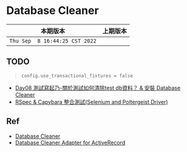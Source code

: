 # Database Cleaner

|本期版本|上期版本
|:---:|:---:|
`Thu Sep  8 16:44:25 CST 2022` | 


## TODO

> `config.use_transactional_fixtures = false`

* [Day08 測試寫起乃-關於測試如何清除test db資料？ & 安裝 Database Cleaner](https://ithelp.ithome.com.tw/articles/10261597)
* [RSpec & Capybara 整合測試(Selenium and Poltergeist Driver)](https://mgleon08.github.io/blog/2016/03/30/rspec-capybara-selenium-poltergeist-driver/)

## Ref

* [Database Cleaner](https://github.com/DatabaseCleaner/database_cleaner)
* [Database Cleaner Adapter for ActiveRecord](https://github.com/DatabaseCleaner/database_cleaner-active_record)